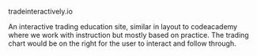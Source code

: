 tradeinteractively.io

An interactive trading education site, similar in layout to codeacademy where we work with instruction but mostly based on practice. The trading chart would be on the right for the user to interact and follow through.
